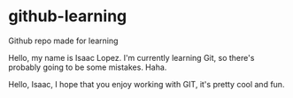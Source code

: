 # github-learning
Github repo made for learning

Hello, my name is Isaac Lopez. I'm currently learning Git, so there's probably going to be some mistakes. Haha.

Hello, Isaac, I hope that you enjoy working with GIT, it's pretty cool and fun.